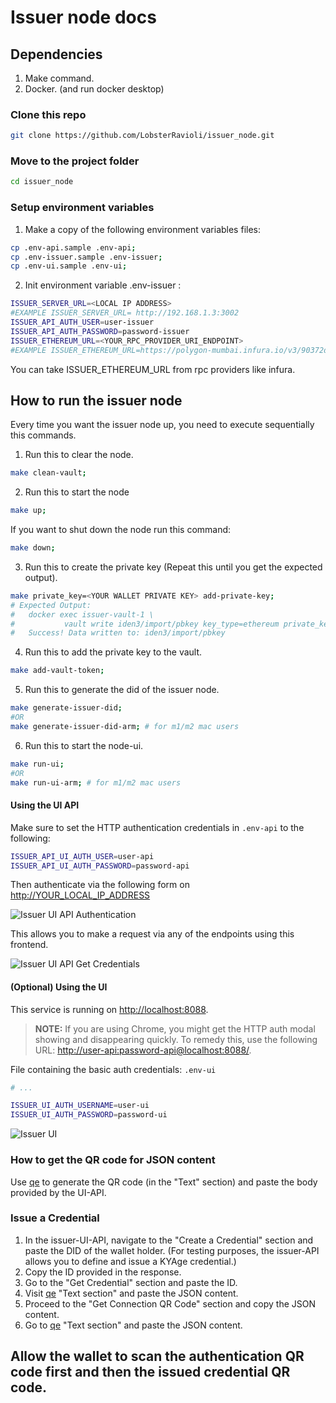 # Issuer node docs

## Dependencies
1. Make command.
2. Docker. (and run docker desktop)

### Clone this repo
```bash
git clone https://github.com/LobsterRavioli/issuer_node.git
```
### Move to the project folder
```bash
cd issuer_node
```
### Setup environment variables 

1. Make a copy of the following environment variables files:
```bash
cp .env-api.sample .env-api;
cp .env-issuer.sample .env-issuer;
cp .env-ui.sample .env-ui;
```
2. Init environment variable .env-issuer :
```bash
ISSUER_SERVER_URL=<LOCAL IP ADDRESS>
#EXAMPLE ISSUER_SERVER_URL= http://192.168.1.3:3002
ISSUER_API_AUTH_USER=user-issuer
ISSUER_API_AUTH_PASSWORD=password-issuer
ISSUER_ETHEREUM_URL=<YOUR_RPC_PROVIDER_URI_ENDPOINT>
#EXAMPLE ISSUER_ETHEREUM_URL=https://polygon-mumbai.infura.io/v3/90372d43a2b34c169d5fed6bf77fa349 
```
You can take ISSUER_ETHEREUM_URL from rpc providers like infura.

## How to run the issuer node
Every time you want the issuer node up, you need to execute sequentially this commands.

1. Run this to clear the node.
```bash
make clean-vault;
```
2. Run this to start the node
```bash
make up;
```
If you want to shut down the node run this command: 
```bash
make down;
```

3.  Run this to create the private key (Repeat this until you get the expected output).
```bash
make private_key=<YOUR WALLET PRIVATE KEY> add-private-key;
# Expected Output:
#   docker exec issuer-vault-1 \
#           vault write iden3/import/pbkey key_type=ethereum private_key=<YOUR_WALLET_PRIVATE_KEY>
#   Success! Data written to: iden3/import/pbkey
```
4. Run this to add the private key to the vault.
```bash
make add-vault-token;

```
5. Run this to generate the did of the issuer node.
```bash
make generate-issuer-did;
#OR
make generate-issuer-did-arm; # for m1/m2 mac users
```
6. Run this to start the node-ui.
```bash
make run-ui;
#OR
make run-ui-arm; # for m1/m2 mac users
```
#### Using the UI API

Make sure to set the HTTP authentication credentials in `.env-api` to the following:

```bash
ISSUER_API_UI_AUTH_USER=user-api
ISSUER_API_UI_AUTH_PASSWORD=password-api
```

Then authenticate via the following form on <http://YOUR_LOCAL_IP_ADDRESS>

![Issuer UI API Authentication](docs/assets/img/3002-auth.png)

This allows you to make a request via any of the endpoints using this frontend.

![Issuer UI API Get Credentials](docs/assets/img/3002-credentials.png)

#### (Optional) Using the UI

This service is running on <http://localhost:8088>.

> **NOTE:** If you are using Chrome, you might get the HTTP auth modal showing and disappearing quickly. To remedy this, use the following URL: <http://user-api:password-api@localhost:8088/>.

File containing the basic auth credentials: `.env-ui`

```bash
# ...

ISSUER_UI_AUTH_USERNAME=user-ui
ISSUER_UI_AUTH_PASSWORD=password-ui
```

![Issuer UI](docs/assets/img/8088.png)

### How to get the QR code for JSON content

Use [qe](https://qr.io/) to generate the QR code (in the "Text" section) and paste the body provided by the UI-API.

### Issue a Credential
1. In the issuer-UI-API, navigate to the "Create a Credential" section and paste the DID of the wallet holder. (For testing purposes, the issuer-API allows you to define and issue a KYAge credential.)
2. Copy the ID provided in the response.
3. Go to the "Get Credential" section and paste the ID.
4. Visit [qe](https://qr.io/) "Text section" and paste the JSON content.
5. Proceed to the "Get Connection QR Code" section and copy the JSON content.
6. Go to [qe](https://qr.io/) "Text section" and paste the JSON content.

Allow the wallet to scan the authentication QR code first and then the issued credential QR code.
---
